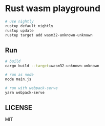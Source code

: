 # Rust wasm playground

```bash
# use nightly
rustup default nightly
rustup update
rustup target add wasm32-unknown-unknown
```

## Run

```bash
# build
cargo build --target=wasm32-unknown-unknown

# run as node
node main.js

# run with webpack-serve
yarn webpack-serve
```

## LICENSE

MIT
